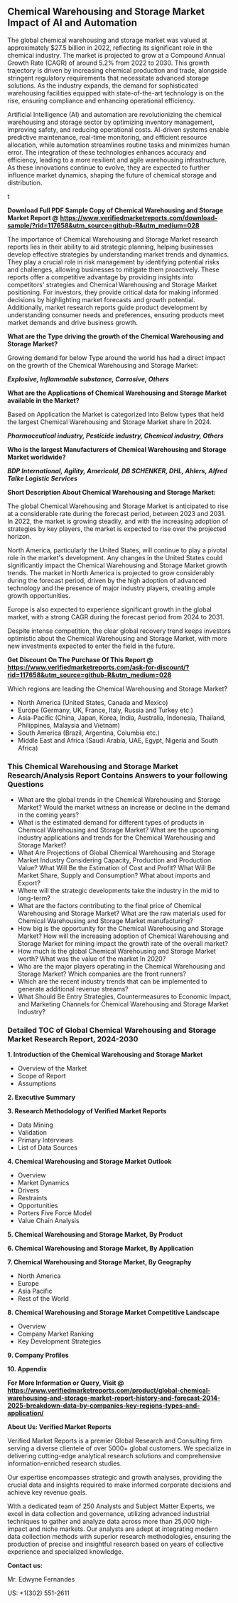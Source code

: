 <h2>Chemical Warehousing and Storage Market Impact of AI and Automation</h2><p>The global chemical warehousing and storage market was valued at approximately $27.5 billion in 2022, reflecting its significant role in the chemical industry. The market is projected to grow at a Compound Annual Growth Rate (CAGR) of around 5.2% from 2022 to 2030. This growth trajectory is driven by increasing chemical production and trade, alongside stringent regulatory requirements that necessitate advanced storage solutions. As the industry expands, the demand for sophisticated warehousing facilities equipped with state-of-the-art technology is on the rise, ensuring compliance and enhancing operational efficiency.</p><p>Artificial Intelligence (AI) and automation are revolutionizing the chemical warehousing and storage sector by optimizing inventory management, improving safety, and reducing operational costs. AI-driven systems enable predictive maintenance, real-time monitoring, and efficient resource allocation, while automation streamlines routine tasks and minimizes human error. The integration of these technologies enhances accuracy and efficiency, leading to a more resilient and agile warehousing infrastructure. As these innovations continue to evolve, they are expected to further influence market dynamics, shaping the future of chemical storage and distribution.</p>t</p><p id="" class=""><strong>Download Full PDF Sample Copy of Chemical Warehousing and Storage Market Report @ <a href="https://www.verifiedmarketreports.com/download-sample/?rid=117658&utm_source=github-R&utm_medium=028" target="_blank">https://www.verifiedmarketreports.com/download-sample/?rid=117658&utm_source=github-R&utm_medium=028</a></strong></p><p>The importance of&nbsp;Chemical Warehousing and Storage Market research reports lies in their ability to aid strategic planning, helping businesses develop effective strategies by understanding market trends and dynamics. They play a crucial role in risk management by identifying potential risks and challenges, allowing businesses to mitigate them proactively. These reports offer a competitive advantage by providing insights into competitors' strategies and Chemical Warehousing and Storage Market positioning. For investors, they provide critical data for making informed decisions by highlighting market forecasts and growth potential. Additionally, market research reports guide product development by understanding consumer needs and preferences, ensuring products meet market demands and drive business growth.</p><p><strong>What are the&nbsp;Type driving the growth of the Chemical Warehousing and Storage Market?</strong></p><p id="" class="">Growing demand for below Type around the world has had a direct impact on the growth of the Chemical Warehousing and Storage Market:</p><em><strong>Explosive, Inflammable substance, Corrosive, Others</strong></em></p><strong>What are the&nbsp;Applications&nbsp;of Chemical Warehousing and Storage Market available in the Market?</strong></p><p id="" class="">Based on Application the Market is categorized into Below types that held the largest Chemical Warehousing and Storage Market share In 2024.</p><em><strong>Pharmaceutical industry, Pesticide industry, Chemical industry, Others</strong></em></p><strong>Who is the largest Manufacturers of Chemical Warehousing and Storage Market worldwide?</strong></p><p><em><strong>BDP International, Agility, Americold, DB SCHENKER, DHL, Ahlers, Alfred Talke Logistic Services</strong></em></p><p id="" class=""><strong>Short Description About Chemical Warehousing and Storage Market:</strong></p><p>The global Chemical Warehousing and Storage Market is anticipated to rise at a considerable rate during the forecast period, between 2023 and 2031. In 2022, the market is growing steadily, and with the increasing adoption of strategies by key players, the market is expected to rise over the projected horizon.</p><p>North America, particularly the United States, will continue to play a pivotal role in the market's development. Any changes in the United States could significantly impact the Chemical Warehousing and Storage Market growth trends. The market in North America is projected to grow considerably during the forecast period, driven by the high adoption of advanced technology and the presence of major industry players, creating ample growth opportunities.</p><p>Europe is also expected to experience significant growth in the global market, with a strong CAGR during the forecast period from 2024 to 2031.</p><p>Despite intense competition, the clear global recovery trend keeps investors optimistic about the Chemical Warehousing and Storage Market, with more new investments expected to enter the field in the future.</p><p id="" class=""><strong>Get Discount On The Purchase Of This Report @ <a href="https://www.verifiedmarketreports.com/ask-for-discount/?rid=117658&utm_source=github-R&utm_medium=028" target="_blank">https://www.verifiedmarketreports.com/ask-for-discount/?rid=117658&utm_source=github-R&utm_medium=028</a></strong></p>Which regions are leading the Chemical Warehousing and Storage Market?</p><ul><li>North America (United States, Canada and Mexico)</li><li>Europe (Germany, UK, France, Italy, Russia and Turkey etc.)</li><li>Asia-Pacific (China, Japan, Korea, India, Australia, Indonesia, Thailand, Philippines, Malaysia and Vietnam)</li><li>South America (Brazil, Argentina, Columbia etc.)</li><li>Middle East and Africa (Saudi Arabia, UAE, Egypt, Nigeria and South Africa)</li></ul><h3 id="" class="">This Chemical Warehousing and Storage Market Research/Analysis Report Contains Answers to your following Questions</h3><ul><li>What are the global trends in the Chemical Warehousing and Storage Market? Would the market witness an increase or decline in the demand in the coming years?</li><li>What is the estimated demand for different types of products in Chemical Warehousing and Storage Market? What are the upcoming industry applications and trends for the Chemical Warehousing and Storage Market?</li><li>What Are Projections of Global Chemical Warehousing and Storage Market Industry Considering Capacity, Production and Production Value? What Will Be the Estimation of Cost and Profit? What Will Be Market Share, Supply and Consumption? What about imports and Export?</li><li>Where will the strategic developments take the industry in the mid to long-term?</li><li>What are the factors contributing to the final price of Chemical Warehousing and Storage Market? What are the raw materials used for Chemical Warehousing and Storage Market manufacturing?</li><li>How big is the opportunity for the Chemical Warehousing and Storage Market? How will the increasing adoption of Chemical Warehousing and Storage Market for mining impact the growth rate of the overall market?</li><li>How much is the global Chemical Warehousing and Storage Market worth? What was the value of the market In 2020?</li><li>Who are the major players operating in the Chemical Warehousing and Storage Market? Which companies are the front runners?</li><li>Which are the recent industry trends that can be implemented to generate additional revenue streams?</li><li>What Should Be Entry Strategies, Countermeasures to Economic Impact, and Marketing Channels for Chemical Warehousing and Storage Market Industry?</li></ul><h3 id="" class="">Detailed TOC of Global Chemical Warehousing and Storage Market Research Report, 2024-2030</h3><p id="" class=""><strong>1. Introduction of the Chemical Warehousing and Storage Market</strong></p><ul><li>Overview of the Market</li><li>Scope of Report</li><li>Assumptions</li></ul><p id="" class=""><strong>2. Executive Summary</strong></p><p id="" class=""><strong>3. Research Methodology of Verified Market Reports</strong></p><ul><li>Data Mining</li><li>Validation</li><li>Primary Interviews</li><li>List of Data Sources</li></ul><p id="" class=""><strong>4. Chemical Warehousing and Storage Market Outlook</strong></p><ul><li>Overview</li><li>Market Dynamics</li><li>Drivers</li><li>Restraints</li><li>Opportunities</li><li>Porters Five Force Model</li><li>Value Chain Analysis</li></ul><p id="" class=""><strong>5. Chemical Warehousing and Storage Market, By Product</strong></p><p id="" class=""><strong>6. Chemical Warehousing and Storage Market, By Application</strong></p><p id="" class=""><strong>7. Chemical Warehousing and Storage Market, By Geography</strong></p><ul><li>North America</li><li>Europe</li><li>Asia Pacific</li><li>Rest of the World</li></ul><p id="" class=""><strong>8. Chemical Warehousing and Storage Market Competitive Landscape</strong></p><ul><li>Overview</li><li>Company Market Ranking</li><li>Key Development Strategies</li></ul><p id="" class=""><strong>9. Company Profiles</strong></p><p id="" class=""><strong>10. Appendix</strong></p><p id="" class=""><strong>For More Information or Query, Visit @ <a href="https://www.verifiedmarketreports.com/product/global-chemical-warehousing-and-storage-market-report-history-and-forecast-2014-2025-breakdown-data-by-companies-key-regions-types-and-application/" target="_blank">https://www.verifiedmarketreports.com/product/global-chemical-warehousing-and-storage-market-report-history-and-forecast-2014-2025-breakdown-data-by-companies-key-regions-types-and-application/</a></strong></p><p id="" class=""><strong>About Us: Verified Market Reports</strong></p><p id="" class="">Verified Market Reports is a premier Global Research and Consulting firm serving a diverse clientele of over 5000+ global customers. We specialize in delivering cutting-edge analytical research solutions and comprehensive information-enriched research studies.</p><p id="" class="">Our expertise encompasses strategic and growth analyses, providing the crucial data and insights required to make informed corporate decisions and achieve key revenue goals.</p><p id="" class="">With a dedicated team of 250 Analysts and Subject Matter Experts, we excel in data collection and governance, utilizing advanced industrial techniques to gather and analyze data across more than 25,000 high-impact and niche markets. Our analysts are adept at integrating modern data collection methods with superior research methodologies, ensuring the production of precise and insightful research based on years of collective experience and specialized knowledge.</p><p id="" class=""><strong>Contact us:</strong></p><p id="" class="">Mr. Edwyne Fernandes</p><p id="" class="">US: +1(302) 551-2611</p>